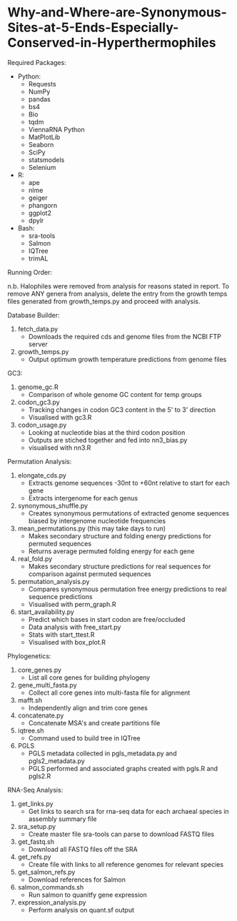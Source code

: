 # Why-and-Where-are-Synonymous-Sites-at-5-Ends-Especially-Conserved-in-Hyperthermophiles

Required Packages:
- Python:
   - Requests
   - NumPy
   - pandas
   - bs4
   - Bio
   - tqdm
   - ViennaRNA Python
   - MatPlotLib
   - Seaborn
   - SciPy
   - statsmodels
   - Selenium
- R:
   - ape
   - nlme
   - geiger
   - phangorn
   - ggplot2
   - dpylr
- Bash:
   - sra-tools
   - Salmon
   - IQTree
   - trimAL

Running Order:

n.b. Halophiles were removed from analysis for reasons stated in report. To remove ANY genera from analysis, delete the entry from the growth temps files generated from growth_temps.py and proceed with analysis.

Database Builder:
1. fetch_data.py
   - Downloads the required cds and genome files from the NCBI FTP server
2. growth_temps.py
   - Output optimum growth temperature predictions from genome files

GC3:
1. genome_gc.R
   - Comparison of whole genome GC content for temp groups
2. codon_gc3.py
   - Tracking changes in codon GC3 content in the 5' to 3' direction
   - Visualised with gc3.R
3. codon_usage.py
   - Looking at nucleotide bias at the third codon position
   - Outputs are stiched together and fed into nn3_bias.py
   - visualised with nn3.R

Permutation Analysis:
1. elongate_cds.py
   - Extracts genome sequences -30nt to +60nt relative to start for each gene
   - Extracts intergenome for each genus
2. synonymous_shuffle.py
   - Creates synonymous permutations of extracted genome sequences biased by intergenome nucleotide frequencies
3. mean_permutations.py (this may take days to run)
   - Makes secondary structure and folding energy predictions for permuted sequences
   - Returns average permuted folding energy for each gene
4. real_fold.py
   - Makes secondary structure predictions for real sequences for comparison against permuted sequences
5. permutation_analysis.py
   - Compares synonymous permutation free energy predictions to real sequence predictions
   - Visualised with perm_graph.R
6. start_availability.py
   - Predict which bases in start codon are free/occluded
   - Data analysis with free_start.py
   - Stats with start_ttest.R
   - Visualised with box_plot.R


Phylogenetics:
1. core_genes.py
   - List all core genes for building phylogeny
2. gene_multi_fasta.py
   - Collect all core genes into multi-fasta file for alignment
3. mafft.sh
   - Independently align and trim core genes
4. concatenate.py
   - Concatenate MSA's and create partitions file
5. iqtree.sh
   - Command used to build tree in IQTree
6. PGLS
   - PGLS metadata collected in pgls_metadata.py and pgls2_metadata.py
   - PGLS performed and associated graphs created with pgls.R and pgls2.R


RNA-Seq Analysis:
1. get_links.py
   - Get links to search sra for rna-seq data for each archaeal species in assembly summary file
2. sra_setup.py
   - Create master file sra-tools can parse to download FASTQ files
3. get_fastq.sh
   - Download all FASTQ files off the SRA
4. get_refs.py
   - Create file with links to all reference genomes for relevant species
5. get_salmon_refs.py
   - Download references for Salmon
6. salmon_commands.sh
   - Run salmon to quanitfy gene expression
7. expression_analysis.py
   - Perform analysis on quant.sf output
